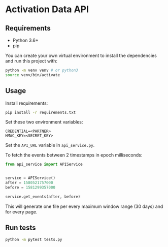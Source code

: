 # Activation Data API

## Requirements

- Python 3.6+
- pip

You can create your own virtual environment to install the dependencies
and run this project with:

```bash
python -m venv venv # or python3
source venv/bin/activate
```

## Usage

Install requirements:

```bash
pip install -r requirements.txt
```

Set these two environment variables:

```
CREDENTIAL=<PARTNER>
HMAC_KEY=<SECRET_KEY>
```

Set the `API_URL` variable in `api_service.py`.

To fetch the events between 2 timestamps in epoch milliseconds:

```python
from api_service import APIService


service = APIService()
after = 1580521757000
before = 1581299357000

service.get_events(after, before)
```

This will generate one file per every maximum window range (30 days) and
for every page.

## Run tests

```bash
python -m pytest tests.py
```
